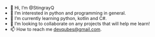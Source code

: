 - 👋 Hi, I’m @StingrayQ
- 👀 I’m interested in python and programming in general.
- 🌱 I’m currently learning python, kotlin and C#.
- 💞️ I’m looking to collaborate on any projects that will help me learn!
- 📫 How to reach me devqubes@gmail.com.

<!---
StingrayQ/StingrayQ is a ✨ special ✨ repository because its `README.md` (this file) appears on your GitHub profile.
You can click the Preview link to take a look at your changes.
--->

